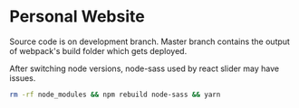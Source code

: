 # Personal Website

Source code is on development branch. Master branch contains the output of webpack's build folder which gets deployed.

After switching node versions, node-sass used by react slider may have issues.

```bash
rm -rf node_modules && npm rebuild node-sass && yarn
```
